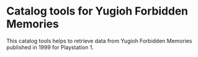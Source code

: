 # Catalog tools for Yugioh Forbidden Memories

This catalog tools helps to retrieve data from Yugioh Forbidden Memories published in 1999 for Playstation 1.
